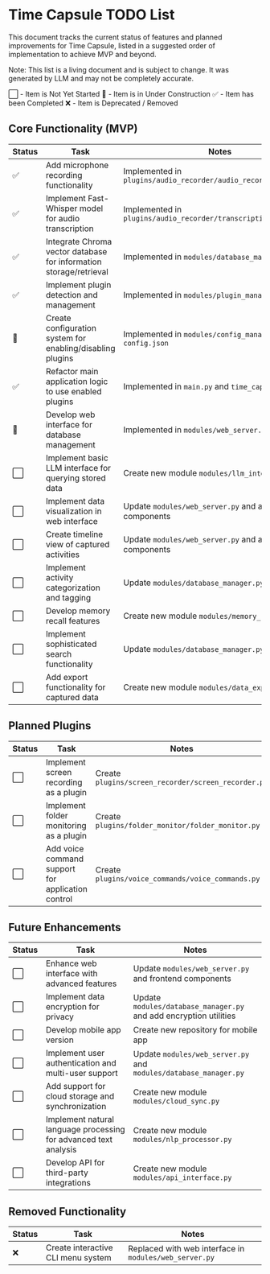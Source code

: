 # Time Capsule TODO List

This document tracks the current status of features and planned improvements for Time Capsule, listed in a suggested order of implementation to achieve MVP and beyond.

Note: This list is a living document and is subject to change. It was generated by LLM and may not be completely accurate.

⬜ - Item is Not Yet Started
🚧 - Item is in Under Construction
✅ - Item has been Completed
❌ - Item is Deprecated / Removed

## Core Functionality (MVP)

| Status | Task | Notes |
|--------|------|-------|
| ✅ | Add microphone recording functionality | Implemented in `plugins/audio_recorder/audio_recorder.py` |
| ✅ | Implement Fast-Whisper model for audio transcription | Implemented in `plugins/audio_recorder/transcription_service.py` |
| ✅ | Integrate Chroma vector database for information storage/retrieval | Implemented in `modules/database_manager.py` |
| ✅ | Implement plugin detection and management | Implemented in `modules/plugin_manager.py` |
| 🚧 | Create configuration system for enabling/disabling plugins | Implemented in `modules/config_manager.py` and `config.json` |
| ✅ | Refactor main application logic to use enabled plugins | Implemented in `main.py` and `time_capsule.py` |
| 🚧 | Develop web interface for database management | Implemented in `modules/web_server.py` |
| ⬜ | Implement basic LLM interface for querying stored data | Create new module `modules/llm_interface.py` |
| ⬜ | Implement data visualization in web interface | Update `modules/web_server.py` and add frontend components |
| ⬜ | Create timeline view of captured activities | Update `modules/web_server.py` and add frontend components |
| ⬜ | Implement activity categorization and tagging | Update `modules/database_manager.py` |
| ⬜ | Develop memory recall features | Create new module `modules/memory_recall.py` |
| ⬜ | Implement sophisticated search functionality | Update `modules/database_manager.py` |
| ⬜ | Add export functionality for captured data | Create new module `modules/data_exporter.py` |

## Planned Plugins

| Status | Task | Notes |
|--------|------|-------|
| ⬜ | Implement screen recording as a plugin | Create `plugins/screen_recorder/screen_recorder.py` |
| ⬜ | Implement folder monitoring as a plugin | Create `plugins/folder_monitor/folder_monitor.py` |
| ⬜ | Add voice command support for application control | Create `plugins/voice_commands/voice_commands.py` |

## Future Enhancements

| Status | Task | Notes |
|--------|------|-------|
| ⬜ | Enhance web interface with advanced features | Update `modules/web_server.py` and frontend components |
| ⬜ | Implement data encryption for privacy | Update `modules/database_manager.py` and add encryption utilities |
| ⬜ | Develop mobile app version | Create new repository for mobile app |
| ⬜ | Implement user authentication and multi-user support | Update `modules/web_server.py` and `modules/database_manager.py` |
| ⬜ | Add support for cloud storage and synchronization | Create new module `modules/cloud_sync.py` |
| ⬜ | Implement natural language processing for advanced text analysis | Create new module `modules/nlp_processor.py` |
| ⬜ | Develop API for third-party integrations | Create new module `modules/api_interface.py` |

## Removed Functionality

| Status | Task | Notes |
|--------|------|-------|
| ❌ | Create interactive CLI menu system | Replaced with web interface in `modules/web_server.py` |

